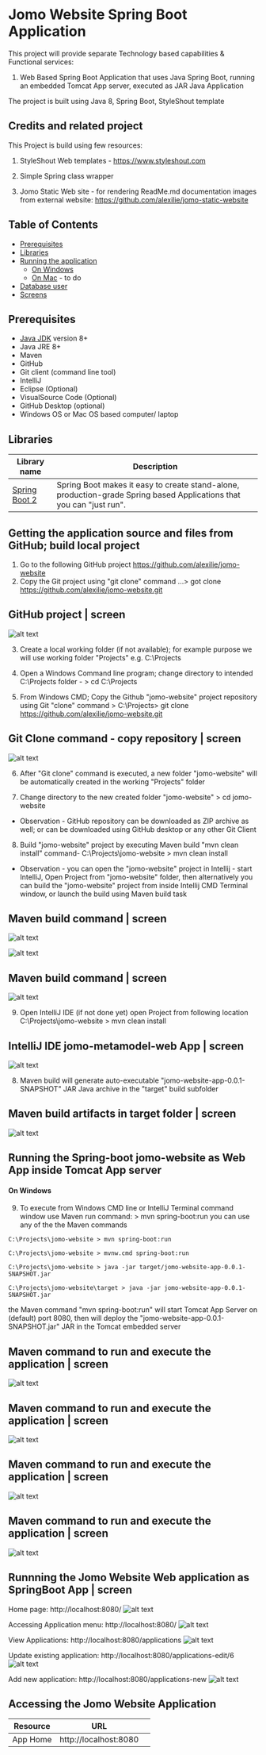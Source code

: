 # Jomo Website Spring Boot Application

This project will provide separate Technology based capabilities & Functional services:
1. Web Based Spring Boot Application that uses Java Spring Boot, running an embedded Tomcat App server, executed as JAR Java Application 

The project is built using Java 8, Spring Boot, StyleShout template

## Credits and related project
This Project is build using few resources:
1. StyleShout Web templates - https://www.styleshout.com

2. Simple Spring class wrapper

3. Jomo Static Web site - for rendering ReadMe.md documentation images from external website: https://github.com/alexilie/jomo-static-website


## Table of Contents
* [Prerequisites](#prerequisites)
* [Libraries](#libraries)
* [Running the application](#running-the-application)
    * [On Windows](#on-windows)
    * [On Mac](#on-mac) - to do
* [Database user](#database-user)
* [Screens](#screens)

## Prerequisites
- [Java JDK](https://www.oracle.com/pl/java/technologies/javase-downloads.html) version 8+
- Java JRE 8+
- Maven 
- GitHub
- Git client (command line tool)
- IntelliJ 
- Eclipse (Optional) 
- VisualSource Code (Optional) 
- GitHub Desktop (optional)
- Windows OS or Mac OS  based computer/ laptop

## Libraries
| Library name                                                                                                     | Description                                                                                                                          |
|------------------------------------------------------------------------------------------------------------------|--------------------------------------------------------------------------------------------------------------------------------------|
| [Spring Boot 2](https://spring.io/projects/spring-boot)                                                          | Spring Boot makes it easy to create stand-alone, production-grade Spring based Applications that you can "just run".                 |
                                                            
## Getting the application source and files from GitHub; build local project
1. Go to the following GitHub project https://github.com/alexilie/jomo-website
2. Copy the Git project using "git clone" command ...> got clone https://github.com/alexilie/jomo-website.git

## GitHub project  | screen
![alt text](https://main.d37vqs13py7d1c.amplifyapp.com/images/metamodel/jomo-metamodel-web-img-1.PNG "Screen 1")

3. Create a local working folder (if not available); for example purpose we will use working folder "Projects" e.g. C:\Projects

4. Open a Windows Command line program; change directory to intended C:\Projects folder - > cd C:\Projects

5. From Windows CMD; Copy the Github "jomo-website" project repository using Git "clone" command > C:\Projects> git clone https://github.com/alexilie/jomo-website.git
## Git Clone command  - copy repository | screen
![alt text](https://main.d37vqs13py7d1c.amplifyapp.com/images/metamodel/jomo-metamodel-web-img-2.PNG "Screen 2")

6. After "Git clone" command is executed, a new folder "jomo-website" will be automatically created in the working "Projects" folder

7. Change directory to the new created folder "jomo-website" > cd jomo-website

* Observation - GitHub repository can be downloaded as ZIP archive as well; or can be downloaded using GitHub desktop or any other Git Client 

8. Build "jomo-website" project by executing Maven build "mvn clean install" command-  C:\Projects\jomo-website > mvn clean install

* Observation - you can open the "jomo-website" project in Intellij - start IntelliJ, Open Project from "jomo-website" folder, 
then alternatively you can build the "jomo-website" project from inside Intellij CMD Terminal window, or launch the build using Maven build task 


## Maven build command | screen
![alt text](https://main.d37vqs13py7d1c.amplifyapp.com/images/metamodel/jomo-metamodel-web-img-3.PNG "Screen 3")

![alt text](https://main.d37vqs13py7d1c.amplifyapp.com/images/metamodel/jomo-metamodel-web-img-4.PNG "Screen 4")

## Maven build command | screen
![alt text](https://main.d37vqs13py7d1c.amplifyapp.com/images/metamodel/jomo-metamodel-web-img-5.PNG "Screen 5")

9. Open IntelliJ IDE (if not done yet)
   open Project from following location C:\Projects\jomo-website > mvn clean install
## IntelliJ IDE jomo-metamodel-web App | screen
![alt text](https://main.d37vqs13py7d1c.amplifyapp.com/images/metamodel/jomo-metamodel-web-img-7.PNG "Screen 7")

8. Maven build  will generate auto-executable "jomo-website-app-0.0.1-SNAPSHOT" JAR Java archive in the "target" build subfolder
## Maven build artifacts in target folder  | screen
![alt text](https://main.d37vqs13py7d1c.amplifyapp.com/images/metamodel/jomo-metamodel-web-img-6.PNG "Screen 6")

## Running the Spring-boot jomo-website as Web App inside Tomcat App server
#### On Windows

9. To execute from Windows CMD line or IntelliJ Terminal command window use Maven run command: > mvn spring-boot:run 
you can use any of the the Maven commands 
```
C:\Projects\jomo-website > mvn spring-boot:run

C:\Projects\jomo-website > mvnw.cmd spring-boot:run

C:\Projects\jomo-website > java -jar target/jomo-website-app-0.0.1-SNAPSHOT.jar

C:\Projects\jomo-website\target > java -jar jomo-website-app-0.0.1-SNAPSHOT.jar 
```

the Maven command "mvn spring-boot:run" will start Tomcat App Server on (default) port 8080, 
then will deploy the "jomo-website-app-0.0.1-SNAPSHOT.jar" JAR in the Tomcat embedded server

## Maven command to run and execute the application | screen 
![alt text](https://main.d37vqs13py7d1c.amplifyapp.com/images/metamodel/jomo-metamodel-web-img-8.PNG "Screen 8")
## Maven command to run and execute the application | screen 
![alt text](https://main.d37vqs13py7d1c.amplifyapp.com/images/metamodel/jomo-metamodel-web-img-9.PNG "Screen 9")
## Maven command to run and execute the application | screen 
![alt text](https://main.d37vqs13py7d1c.amplifyapp.com/images/metamodel/jomo-metamodel-web-img-10.PNG "Screen 10")
## Maven command to run and execute the application | screen 
![alt text](https://main.d37vqs13py7d1c.amplifyapp.com/images/metamodel/jomo-metamodel-web-img-11.PNG "Screen 11")

## Runnning the Jomo Website Web application as SpringBoot App | screen

Home page: http://localhost:8080/
![alt text](https://main.d37vqs13py7d1c.amplifyapp.com/images/metamodel/jomo-metamodel-web-img-38.PNG "Screen 38")

Accessing Application menu: http://localhost:8080/
![alt text](https://main.d37vqs13py7d1c.amplifyapp.com/images/metamodel/jomo-metamodel-web-img-39.PNG "Screen 39")

View Applications: http://localhost:8080/applications
![alt text](https://main.d37vqs13py7d1c.amplifyapp.com/images/metamodel/jomo-metamodel-web-img-40.PNG "Screen 40")

Update existing application: http://localhost:8080/applications-edit/6
![alt text](https://main.d37vqs13py7d1c.amplifyapp.com/images/metamodel/jomo-metamodel-web-img-41.PNG "Screen 41")

Add new application: http://localhost:8080/applications-new
![alt text](https://main.d37vqs13py7d1c.amplifyapp.com/images/metamodel/jomo-metamodel-web-img-42.PNG "Screen 42")


## Accessing the Jomo Website Application
| Resource        |  URL         	                                     |          |
|------------------------------------------------------------------------|----------|---------- |
| App Home         | http://localhost:8080                               | 

